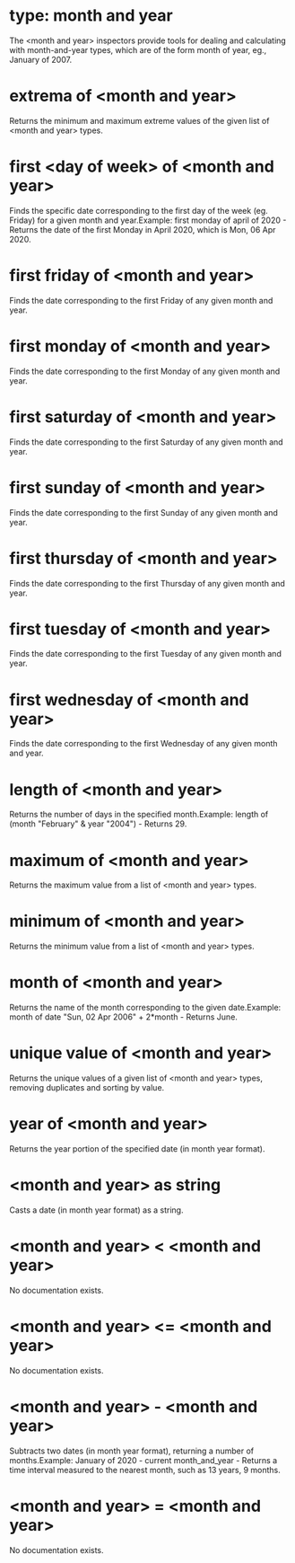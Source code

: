 # type: month and year

The &lt;month and year&gt; inspectors provide tools for dealing and calculating with month-and-year types, which are of the form month of year, eg., January of 2007.

# extrema of &lt;month and year&gt;

Returns the minimum and maximum extreme values of the given list of &lt;month and year&gt; types.

# first &lt;day of week&gt; of &lt;month and year&gt;

Finds the specific date corresponding to the first day of the week (eg. Friday) for a given month and year.Example: first monday of april of 2020 - Returns the date of the first Monday in April 2020, which is Mon, 06 Apr 2020.

# first friday of &lt;month and year&gt;

Finds the date corresponding to the first Friday of any given month and year.

# first monday of &lt;month and year&gt;

Finds the date corresponding to the first Monday of any given month and year.

# first saturday of &lt;month and year&gt;

Finds the date corresponding to the first Saturday of any given month and year.

# first sunday of &lt;month and year&gt;

Finds the date corresponding to the first Sunday of any given month and year.

# first thursday of &lt;month and year&gt;

Finds the date corresponding to the first Thursday of any given month and year.

# first tuesday of &lt;month and year&gt;

Finds the date corresponding to the first Tuesday of any given month and year.

# first wednesday of &lt;month and year&gt;

Finds the date corresponding to the first Wednesday of any given month and year.

# length of &lt;month and year&gt;

Returns the number of days in the specified month.Example: length of (month &quot;February&quot; &amp; year &quot;2004&quot;) - Returns 29.

# maximum of &lt;month and year&gt;

Returns the maximum value from a list of &lt;month and year&gt; types.

# minimum of &lt;month and year&gt;

Returns the minimum value from a list of &lt;month and year&gt; types.

# month of &lt;month and year&gt;

Returns the name of the month corresponding to the given date.Example: month of date &quot;Sun, 02 Apr 2006&quot; + 2*month - Returns June.

# unique value of &lt;month and year&gt;

Returns the unique values of a given list of &lt;month and year&gt; types, removing duplicates and sorting by value.

# year of &lt;month and year&gt;

Returns the year portion of the specified date (in month year format).

# &lt;month and year&gt; as string

Casts a date (in month year format) as a string.

# &lt;month and year&gt; &lt; &lt;month and year&gt;

No documentation exists.

# &lt;month and year&gt; &lt;= &lt;month and year&gt;

No documentation exists.

# &lt;month and year&gt; - &lt;month and year&gt;

Subtracts two dates (in month year format), returning a number of months.Example: January of 2020 - current month_and_year - Returns a time interval measured to the nearest month, such as 13 years, 9 months.

# &lt;month and year&gt; = &lt;month and year&gt;

No documentation exists.
